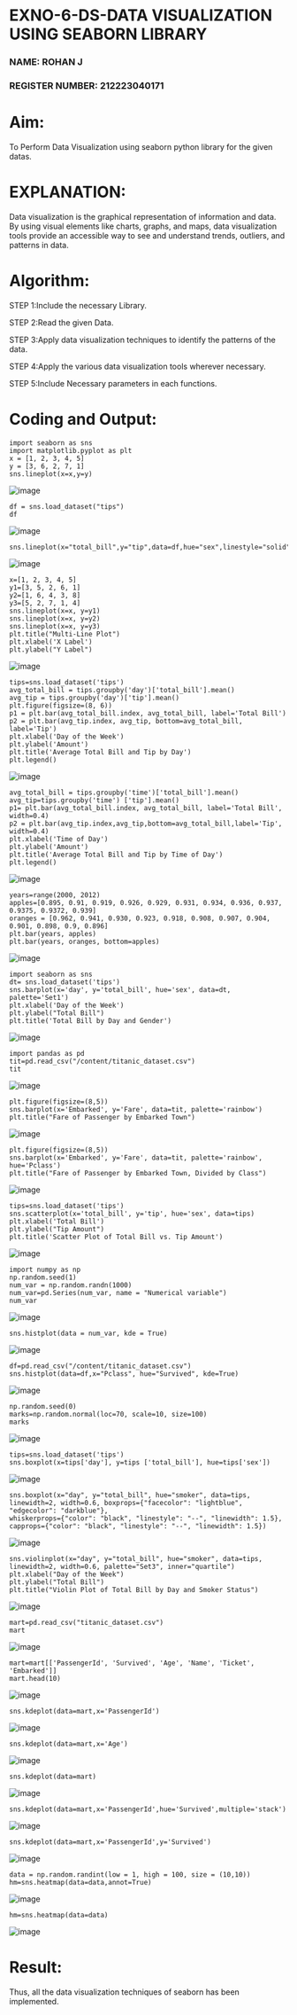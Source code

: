 # EXNO-6-DS-DATA VISUALIZATION USING SEABORN LIBRARY
### NAME: ROHAN J
### REGISTER NUMBER: 212223040171
# Aim:
  To Perform Data Visualization using seaborn python library for the given datas.

# EXPLANATION:
Data visualization is the graphical representation of information and data. By using visual elements like charts, graphs, and maps, data visualization tools provide an accessible way to see and understand trends, outliers, and patterns in data.

# Algorithm:
STEP 1:Include the necessary Library.

STEP 2:Read the given Data.

STEP 3:Apply data visualization techniques to identify the patterns of the data.

STEP 4:Apply the various data visualization tools wherever necessary.

STEP 5:Include Necessary parameters in each functions.

# Coding and Output:
```
import seaborn as sns
import matplotlib.pyplot as plt
x = [1, 2, 3, 4, 5]
y = [3, 6, 2, 7, 1]
sns.lineplot(x=x,y=y)
```
![image](https://github.com/user-attachments/assets/be2fcd69-5a52-452b-b91c-5c4da7a61320)
```
df = sns.load_dataset("tips")
df
```
![image](https://github.com/user-attachments/assets/331f3df6-29f7-4add-ad30-529fddda568c)
```
sns.lineplot(x="total_bill",y="tip",data=df,hue="sex",linestyle="solid",legend="auto")
```
![image](https://github.com/user-attachments/assets/e37c1597-0fb5-4213-bc20-37b682c8fc29)
```
x=[1, 2, 3, 4, 5]
y1=[3, 5, 2, 6, 1]
y2=[1, 6, 4, 3, 8]
y3=[5, 2, 7, 1, 4]
sns.lineplot(x=x, y=y1)
sns.lineplot(x=x, y=y2)
sns.lineplot(x=x, y=y3)
plt.title("Multi-Line Plot")
plt.xlabel('X Label')
plt.ylabel("Y Label")
```
![image](https://github.com/user-attachments/assets/74782241-db83-4261-9423-bd0f1f3123c7)
```
tips=sns.load_dataset('tips')
avg_total_bill = tips.groupby('day')['total_bill'].mean()
avg_tip = tips.groupby('day')['tip'].mean()
plt.figure(figsize=(8, 6))
p1 = plt.bar(avg_total_bill.index, avg_total_bill, label='Total Bill')
p2 = plt.bar(avg_tip.index, avg_tip, bottom=avg_total_bill, label='Tip')
plt.xlabel('Day of the Week')
plt.ylabel('Amount')
plt.title('Average Total Bill and Tip by Day')
plt.legend()
```
![image](https://github.com/user-attachments/assets/7b52c5d5-6437-45c9-ba4a-3e178ab0b359)
```
avg_total_bill = tips.groupby('time')['total_bill'].mean()
avg_tip=tips.groupby('time') ['tip'].mean()
p1= plt.bar(avg_total_bill.index, avg_total_bill, label='Total Bill', width=0.4)
p2 = plt.bar(avg_tip.index,avg_tip,bottom=avg_total_bill,label='Tip', width=0.4)
plt.xlabel('Time of Day')
plt.ylabel('Amount')
plt.title('Average Total Bill and Tip by Time of Day')
plt.legend()
```
![image](https://github.com/user-attachments/assets/aadeff86-569d-48e5-992e-480c6e20ecf1)
```
years=range(2000, 2012)
apples=[0.895, 0.91, 0.919, 0.926, 0.929, 0.931, 0.934, 0.936, 0.937, 0.9375, 0.9372, 0.939]
oranges = [0.962, 0.941, 0.930, 0.923, 0.918, 0.908, 0.907, 0.904, 0.901, 0.898, 0.9, 0.896]
plt.bar(years, apples)
plt.bar(years, oranges, bottom=apples)
```
![image](https://github.com/user-attachments/assets/6c27779c-2167-4ca0-936a-30b4200ab7c5)
```
import seaborn as sns
dt= sns.load_dataset('tips')
sns.barplot(x='day', y='total_bill', hue='sex', data=dt, palette='Set1')
plt.xlabel('Day of the Week')
plt.ylabel("Total Bill")
plt.title('Total Bill by Day and Gender')
```
![image](https://github.com/user-attachments/assets/059bb70b-421d-4533-9689-8cd535445195)
```
import pandas as pd
tit=pd.read_csv("/content/titanic_dataset.csv")
tit
```
![image](https://github.com/user-attachments/assets/fdfbfe67-15b7-482a-bd9d-ab8af59f2942)
```
plt.figure(figsize=(8,5))
sns.barplot(x='Embarked', y='Fare', data=tit, palette='rainbow') 
plt.title("Fare of Passenger by Embarked Town")
```
![image](https://github.com/user-attachments/assets/7ea411a4-0e23-46e6-8538-bb2ef3433496)
```
plt.figure(figsize=(8,5))
sns.barplot(x='Embarked', y='Fare', data=tit, palette='rainbow', hue='Pclass') 
plt.title("Fare of Passenger by Embarked Town, Divided by Class")
```
![image](https://github.com/user-attachments/assets/73107ab0-87a8-41a9-b439-e88012ed3339)
```
tips=sns.load_dataset('tips')
sns.scatterplot(x='total_bill', y='tip', hue='sex', data=tips)
plt.xlabel('Total Bill')
plt.ylabel("Tip Amount")
plt.title('Scatter Plot of Total Bill vs. Tip Amount')
```
![image](https://github.com/user-attachments/assets/f7b14c65-d9d3-4578-b4cd-4268405c33e0)
```
import numpy as np
np.random.seed(1)
num_var = np.random.randn(1000)
num_var=pd.Series(num_var, name = "Numerical variable")
num_var
```
![image](https://github.com/user-attachments/assets/e9758b6d-c9d8-4bad-8ea2-7ef8cecfce0a)
```
sns.histplot(data = num_var, kde = True)
```
![image](https://github.com/user-attachments/assets/1ee6dec9-effe-4fdd-9c90-29292dad10a3)
```
df=pd.read_csv("/content/titanic_dataset.csv")
sns.histplot(data=df,x="Pclass", hue="Survived", kde=True)
```
![image](https://github.com/user-attachments/assets/26024556-018a-49ee-a585-265727f22924)
```
np.random.seed(0)
marks=np.random.normal(loc=70, scale=10, size=100)
marks
```
![image](https://github.com/user-attachments/assets/49fe380f-a0bf-4da7-a791-f04469abee97)
```
tips=sns.load_dataset('tips')
sns.boxplot(x=tips['day'], y=tips ['total_bill'], hue=tips['sex'])
```
![image](https://github.com/user-attachments/assets/a4233b0d-90f1-4da1-8faa-097ad09934c9)
```
sns.boxplot(x="day", y="total_bill", hue="smoker", data=tips, linewidth=2, width=0.6, boxprops={"facecolor": "lightblue", "edgecolor": "darkblue"},
whiskerprops={"color": "black", "linestyle": "--", "linewidth": 1.5}, capprops={"color": "black", "linestyle": "--", "linewidth": 1.5})
```
![image](https://github.com/user-attachments/assets/ac847a5d-1238-4283-a5fd-ce89524d052a)
```
sns.violinplot(x="day", y="total_bill", hue="smoker", data=tips, linewidth=2, width=0.6, palette="Set3", inner="quartile")
plt.xlabel("Day of the Week")
plt.ylabel("Total Bill")
plt.title("Violin Plot of Total Bill by Day and Smoker Status")
```
![image](https://github.com/user-attachments/assets/fa15cced-36ad-437d-9a53-f07643b0e114)
```
mart=pd.read_csv("titanic_dataset.csv")
mart
```
![image](https://github.com/user-attachments/assets/c3d5caa4-1212-4919-92d7-93062a153c94)

```
mart=mart[['PassengerId', 'Survived', 'Age', 'Name', 'Ticket', 'Embarked']] 
mart.head(10)
```
![image](https://github.com/user-attachments/assets/0deabec3-5ca7-4d37-b234-5d1ef715a436)
```
sns.kdeplot(data=mart,x='PassengerId')
```
![image](https://github.com/user-attachments/assets/c3c6abc9-6447-4f5c-8736-67da644d0a10)
```
sns.kdeplot(data=mart,x='Age')
```
![image](https://github.com/user-attachments/assets/c79339b0-85da-496f-a7d0-2873ede562bb)
```
sns.kdeplot(data=mart)
```
![image](https://github.com/user-attachments/assets/9e0558c7-8e6a-4a8a-b432-637ac199f70d)
```
sns.kdeplot(data=mart,x='PassengerId',hue='Survived',multiple='stack')
```
![image](https://github.com/user-attachments/assets/814d6e77-ab6c-4ced-90f7-54515bbee960)
```
sns.kdeplot(data=mart,x='PassengerId',y='Survived')
```
![image](https://github.com/user-attachments/assets/b375e597-c1c9-40b3-9553-f9e125d8ff68)
```
data = np.random.randint(low = 1, high = 100, size = (10,10))
hm=sns.heatmap(data=data,annot=True)
```
![image](https://github.com/user-attachments/assets/f06afea2-e64d-4821-ac52-d7764ac23b8e)
```
hm=sns.heatmap(data=data)
```
![image](https://github.com/user-attachments/assets/e7695f7d-7356-4733-a2de-be42ce5b5526)

# Result:
Thus, all the data visualization techniques of seaborn has been implemented.

